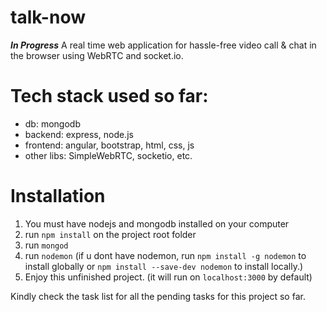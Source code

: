 # talk-now
<b>*In Progress*</b> A real time web application for hassle-free video call &amp; chat in the browser using WebRTC and socket.io.

# Tech stack used so far: 
<ul>
<li>db: mongodb</li>
<li>backend: express, node.js</li>
<li>frontend: angular, bootstrap, html, css, js</li>
<li>other libs: SimpleWebRTC, socketio, etc.</li>
</ul>

# Installation
1. You must have nodejs and mongodb installed on your computer
2. run `npm install` on the project root folder
3. run `mongod`
4. run `nodemon` (if u dont have nodemon, run `npm install -g nodemon` to install globally or `npm install --save-dev nodemon` to install locally.)
5. Enjoy this unfinished project. (it will run on `localhost:3000` by default)

Kindly check the task list for all the pending tasks for this project so far.
